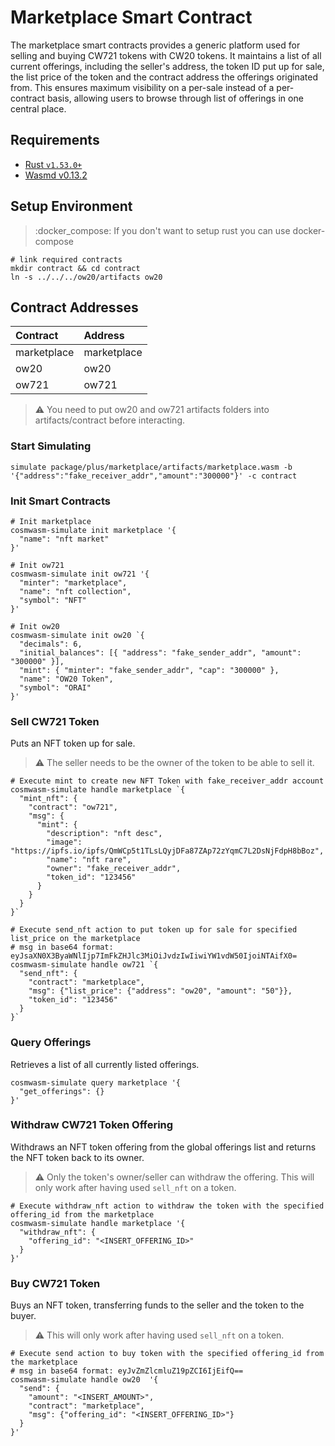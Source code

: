 # Marketplace Smart Contract

The marketplace smart contracts provides a generic platform used for selling and buying CW721 tokens with CW20 tokens. It maintains a list of all current offerings, including the seller's address, the token ID put up for sale, the list price of the token and the contract address the offerings originated from. This ensures maximum visibility on a per-sale instead of a per-contract basis, allowing users to browse through list of offerings in one central place.

## Requirements

- [Rust `v1.53.0+`](https://rustup.rs/)
- [Wasmd v0.13.2](https://github.com/CosmWasm/wasmd/tree/v0.11.1)

## Setup Environment

> :docker_compose: If you don't want to setup rust you can use docker-compose

```shell
# link required contracts
mkdir contract && cd contract
ln -s ../../../ow20/artifacts ow20
```

## Contract Addresses

| Contract    | Address     |
| :---------- | :---------- |
| marketplace | marketplace |
| ow20        | ow20        |
| ow721       | ow721       |

> :warning: You need to put ow20 and ow721 artifacts folders into artifacts/contract before interacting.

### Start Simulating

`simulate package/plus/marketplace/artifacts/marketplace.wasm -b '{"address":"fake_receiver_addr","amount":"300000"}' -c contract`

### Init Smart Contracts

```shell
# Init marketplace
cosmwasm-simulate init marketplace '{
  "name": "nft market"
}'

# Init ow721
cosmwasm-simulate init ow721 '{
  "minter": "marketplace",
  "name": "nft collection",
  "symbol": "NFT"
}'

# Init ow20
cosmwasm-simulate init ow20 `{
  "decimals": 6,
  "initial_balances": [{ "address": "fake_sender_addr", "amount": "300000" }],
  "mint": { "minter": "fake_sender_addr", "cap": "300000" },
  "name": "OW20 Token",
  "symbol": "ORAI"
}'

```

### Sell CW721 Token

Puts an NFT token up for sale.

> :warning: The seller needs to be the owner of the token to be able to sell it.

```shell
# Execute mint to create new NFT Token with fake_receiver_addr account
cosmwasm-simulate handle marketplace `{
  "mint_nft": {
    "contract": "ow721",
    "msg": {
      "mint": {
        "description": "nft desc",
        "image": "https://ipfs.io/ipfs/QmWCp5t1TLsLQyjDFa87ZAp72zYqmC7L2DsNjFdpH8bBoz",
        "name": "nft rare",
        "owner": "fake_receiver_addr",
        "token_id": "123456"
      }
    }
  }
}`

# Execute send_nft action to put token up for sale for specified list_price on the marketplace
# msg in base64 format: eyJsaXN0X3ByaWNlIjp7ImFkZHJlc3MiOiJvdzIwIiwiYW1vdW50IjoiNTAifX0=
cosmwasm-simulate handle ow721 `{
  "send_nft": {
    "contract": "marketplace",
    "msg": {"list_price": {"address": "ow20", "amount": "50"}},
    "token_id": "123456"
  }
}`

```

### Query Offerings

Retrieves a list of all currently listed offerings.

```shell
cosmwasm-simulate query marketplace '{
  "get_offerings": {}
}'
```

### Withdraw CW721 Token Offering

Withdraws an NFT token offering from the global offerings list and returns the NFT token back to its owner.

> :warning: Only the token's owner/seller can withdraw the offering. This will only work after having used `sell_nft` on a token.

```shell
# Execute withdraw_nft action to withdraw the token with the specified offering_id from the marketplace
cosmwasm-simulate handle marketplace '{
  "withdraw_nft": {
    "offering_id": "<INSERT_OFFERING_ID>"
  }
}'
```

### Buy CW721 Token

Buys an NFT token, transferring funds to the seller and the token to the buyer.

> :warning: This will only work after having used `sell_nft` on a token.

```shell
# Execute send action to buy token with the specified offering_id from the marketplace
# msg in base64 format: eyJvZmZlcmluZ19pZCI6IjEifQ==
cosmwasm-simulate handle ow20  '{
  "send": {
    "amount": "<INSERT_AMOUNT>",
    "contract": "marketplace",
    "msg": {"offering_id": "<INSERT_OFFERING_ID>"}
  }
}'

```
